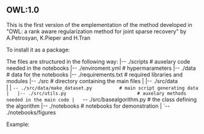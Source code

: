 ## OWL:1.0
This is the first version of the emplementation of the method developed in 
"OWL: a rank aware regularization method for joint sparse recovery" by A.Petrosyan, K.Pieper and H.Tran

To install it as a package:

The files are structured in the following way:
|-- ./scripts                                   # auxelary code needed in the notebooks
|-- ./enviroment.yml                            # hypermarameters 
|-- ./data                                      # data for the notebooks
|-- ./requirements.txt                          # required libraries and modules
|-- ./src                                       # directory containing the main files
|   |-- ./src/data                              
|   |   `-- ./src/data/make_dataset.py          # main script generating data
|   |-- ./src/utils.py                          # auxelary methods needed in the main code
|   `-- ./src/basealgorithm.py                  # the class defining the algorithm
|-- ./notebooks                                 # notebooks for demonstration
|   `-- ./notebooks/figures                             

Example: 
